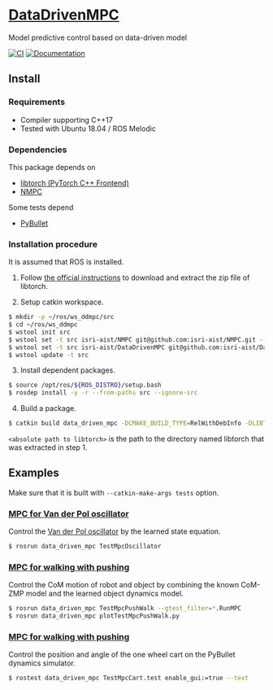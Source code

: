 # [DataDrivenMPC](https://github.com/isri-aist/DataDrivenMPC)
Model predictive control based on data-driven model

[![CI](https://github.com/isri-aist/DataDrivenMPC/actions/workflows/ci.yaml/badge.svg)](https://github.com/isri-aist/DataDrivenMPC/actions/workflows/ci.yaml)
[![Documentation](https://img.shields.io/badge/doxygen-online-brightgreen?logo=read-the-docs&style=flat)](https://isri-aist.github.io/DataDrivenMPC/)

## Install

### Requirements
- Compiler supporting C++17
- Tested with Ubuntu 18.04 / ROS Melodic

### Dependencies
This package depends on
- [libtorch (PyTorch C++ Frontend)](https://pytorch.org/cppdocs/installing.html)
- [NMPC](https://github.com/isri-aist/NMPC)

Some tests depend
- [PyBullet](https://pybullet.org)

### Installation procedure
It is assumed that ROS is installed.

1. Follow [the official instructions](https://pytorch.org/cppdocs/installing.html) to download and extract the zip file of libtorch.

2. Setup catkin workspace.
```bash
$ mkdir -p ~/ros/ws_ddmpc/src
$ cd ~/ros/ws_ddmpc
$ wstool init src
$ wstool set -t src isri-aist/NMPC git@github.com:isri-aist/NMPC.git --git -y
$ wstool set -t src isri-aist/DataDrivenMPC git@github.com:isri-aist/DataDrivenMPC.git --git -y
$ wstool update -t src
```

3. Install dependent packages.
```bash
$ source /opt/ros/${ROS_DISTRO}/setup.bash
$ rosdep install -y -r --from-paths src --ignore-src
```

4. Build a package.
```bash
$ catkin build data_driven_mpc -DCMAKE_BUILD_TYPE=RelWithDebInfo -DLIBTORCH_PATH=<absolute path to libtorch> --catkin-make-args all tests
```
`<absolute path to libtorch>` is the path to the directory named libtorch that was extracted in step 1.

## Examples
Make sure that it is built with `--catkin-make-args tests` option.

### [MPC for Van der Pol oscillator](tests/src/TestMpcOscillator.cpp)
Control the [Van der Pol oscillator](https://web.casadi.org/docs/#a-simple-test-problem) by the learned state equation.
```bash
$ rosrun data_driven_mpc TestMpcOscillator
```

### [MPC for walking with pushing](tests/src/TestMpcPushWalk.cpp)
Control the CoM motion of robot and object by combining the known CoM-ZMP model and the learned object dynamics model.
```bash
$ rosrun data_driven_mpc TestMpcPushWalk --gtest_filter=*.RunMPC
$ rosrun data_driven_mpc plotTestMpcPushWalk.py
```

### [MPC for walking with pushing](tests/src/TestMpcCart.cpp)
Control the position and angle of the one wheel cart on the PyBullet dynamics simulator.
```bash
$ rostest data_driven_mpc TestMpcCart.test enable_gui:=true --text
```
